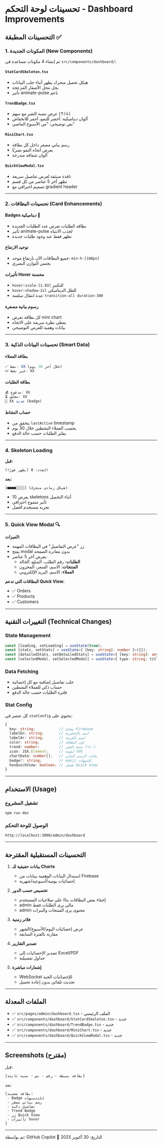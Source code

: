 # تحسينات لوحة التحكم - Dashboard Improvements

## التحسينات المطبقة ✅

### 1. المكونات الجديدة (New Components)
تم إنشاء 4 مكونات مساعدة في `src/components/dashboard/`:

#### `StatCardSkeleton.tsx`
- هيكل تحميل متحرك يظهر أثناء جلب البيانات
- يحل محل الأصفار المزعجة
- تأثير animate-pulse ناعم

#### `TrendBadge.tsx`
- عرض نسبة التغير مع سهم (↑/↓)
- ألوان ديناميكية: أخضر للنمو، أحمر للانخفاض
- نص توضيحي: "من الأسبوع الماضي"

#### `MiniChart.tsx`
- رسم بياني مصغر داخل كل بطاقة
- يعرض اتجاه النمو بصريًا
- ألوان شفافة متدرجة

#### `QuickViewModal.tsx`
- نافذة منبثقة لعرض تفاصيل سريعة
- تظهر آخر 5 عناصر من كل قسم
- تصميم احترافي مع gradient header

---

### 2. تحسينات البطاقات (Card Enhancements)

#### Badges ديناميكية 🔔
- بطاقة الطلبات تعرض عدد الطلبات الجديدة
- تأثير animate-pulse لجذب الانتباه
- تظهر فقط عند وجود طلبات جديدة

#### توحيد الارتفاع
- جميع البطاقات الآن بارتفاع موحد: `min-h-[180px]`
- يحسن التوازن البصري

#### تأثيرات Hover محسنة
- `hover:scale-[1.03]` للتكبير
- `hover:shadow-2xl` للظل الديناميكي
- مدة انتقال سلسة: `transition-all duration-300`

#### رسوم بيانية مصغرة
- كل بطاقة تعرض mini chart
- يعطي نظرة سريعة على الاتجاه
- بيانات وهمية للعرض التوضيحي

---

### 3. تحسينات البيانات الذكية (Smart Data)

#### بطاقة العملاء
```typescript
✅ نشط: XX (خلال آخر 30 يوم)
💤 غير نشط: XX
```

#### بطاقة الطلبات
```typescript
💰 مدفوع: XX
⏳ معلق: XX
🔔 XX جديد (badge)
```

#### حساب النشاط
- يتحقق من `lastActive` timestamp
- يحسب العملاء النشطين خلال 30 يوم
- يفلتر الطلبات حسب حالة الدفع

---

### 4. Skeleton Loading

**قبل:**
```
العدد: 0 (يظهر فورًا)
```

**بعد:**
```
[■■■■░░░░] (هيكل رمادي متحرك)
```

- يعرض 10 skeletons أثناء التحميل
- تأثير متموج احترافي
- تجربة مستخدم أفضل

---

### 5. Quick View Modal 🔍

**الميزات:**
- زر "عرض التفاصيل" في البطاقات المهمة
- يفتح modal بدون مغادرة الصفحة
- يعرض آخر 5 عناصر:
  - **الطلبات**: رقم الطلب، المبلغ، الحالة
  - **المنتجات**: الاسم، السعر، المخزون
  - **العملاء**: الاسم، البريد الإلكتروني

**البطاقات التي تدعم Quick View:**
- ✅ Orders
- ✅ Products
- ✅ Customers

---

## التغييرات التقنية (Technical Changes)

### State Management
```typescript
const [loading, setLoading] = useState(true);
const [stats, setStats] = useState<{ [key: string]: number }>({});
const [detailedStats, setDetailedStats] = useState<{ [key: string]: any }>({});
const [selectedModal, setSelectedModal] = useState<{ type: string; title: string } | null>(null);
```

### Data Fetching
- جلب تفاصيل إضافية مع كل إحصائية
- حساب ذكي للعملاء النشطين
- فلترة الطلبات حسب حالة الدفع

### Stat Config
كل عنصر في `statConfig` يحتوي على:
```typescript
{
  key: string;           // مفتاح Firebase
  labelEn: string;       // اسم بالإنجليزية
  labelAr: string;       // اسم بالعربية
  color: string;         // لون البطاقة
  trend: number;         // نسبة التغير (+/-)
  icon: JSX.Element;     // أيقونة SVG
  chartData: number[];   // بيانات الرسم البياني
  badge?: string;        // emoji للتنبيهات
  hasQuickView: boolean; // تفعيل Quick View
}
```

---

## الاستخدام (Usage)

### تشغيل المشروع
```bash
npm run dev
```

### الوصول للوحة التحكم
```
http://localhost:3000/admin/dashboard
```

---

## التحسينات المستقبلية المقترحة

1. **بيانات حقيقية للـ Charts**
   - استبدال البيانات الوهمية ببيانات من Firebase
   - إحصائيات يومية/أسبوعية/شهرية

2. **تخصيص حسب الدور**
   - إخفاء بعض البطاقات بناءً على صلاحيات المستخدم
   - admin مالي يرى الطلبات فقط
   - admin محتوى يرى المنتجات والبنرات

3. **فلاتر زمنية**
   - عرض إحصائيات اليوم/الأسبوع/الشهر
   - مقارنة بالفترة السابقة

4. **تصدير التقارير**
   - تصدير الإحصائيات إلى Excel/PDF
   - جداول تفصيلية

5. **إشعارات مباشرة**
   - WebSocket للإحصائيات الحية
   - تحديث تلقائي بدون إعادة تحميل

---

## الملفات المعدلة

- ✅ `src/pages/admin/dashboard.tsx` - الملف الرئيسي
- ✅ `src/components/dashboard/StatCardSkeleton.tsx` - جديد
- ✅ `src/components/dashboard/TrendBadge.tsx` - جديد
- ✅ `src/components/dashboard/MiniChart.tsx` - جديد
- ✅ `src/components/dashboard/QuickViewModal.tsx` - جديد

---

## Screenshots (مقترح)

قبل:
```
[بطاقة بسيطة - رقم - نص - نسبة ثابتة]
```

بعد:
```
[بطاقة محسنة:
 - Badge للتنبيهات
 - رسم بياني مصغر
 - تفاصيل ذكية
 - Trend Badge
 - زر Quick View
 - تأثيرات hover
]
```

---

تم بواسطة: GitHub Copilot 🤖
التاريخ: 30 أكتوبر 2025
